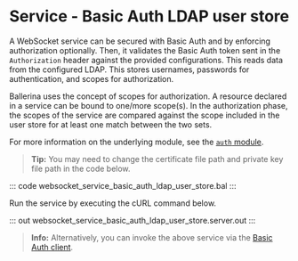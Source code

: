 # Service - Basic Auth LDAP user store

A WebSocket service can be secured with Basic Auth and by enforcing authorization optionally. Then, it validates the Basic Auth token sent in the `Authorization` header against the provided configurations. This reads data from the configured LDAP. This stores usernames, passwords for authentication, and scopes for authorization.

Ballerina uses the concept of scopes for authorization. A resource declared in a service can be bound to one/more scope(s). In the authorization phase, the scopes of the service are compared against the scope included in the user store for at least one match between the two sets.

For more information on the underlying module, see the [`auth` module](https://lib.ballerina.io/ballerina/auth/latest/).

>**Tip:** You may need to change the certificate file path and private key file path in the code below.

::: code websocket_service_basic_auth_ldap_user_store.bal :::

Run the service by executing the cURL command below.

::: out websocket_service_basic_auth_ldap_user_store.server.out :::

>**Info:** Alternatively, you can invoke the above service via the [Basic Auth client](/learn/by-example/websocket-client-basic-auth).
